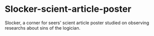 # Slocker-scient-article-poster
Slocker, a corner for seers' scient article poster studied on observing researchs about sins of the logician.
